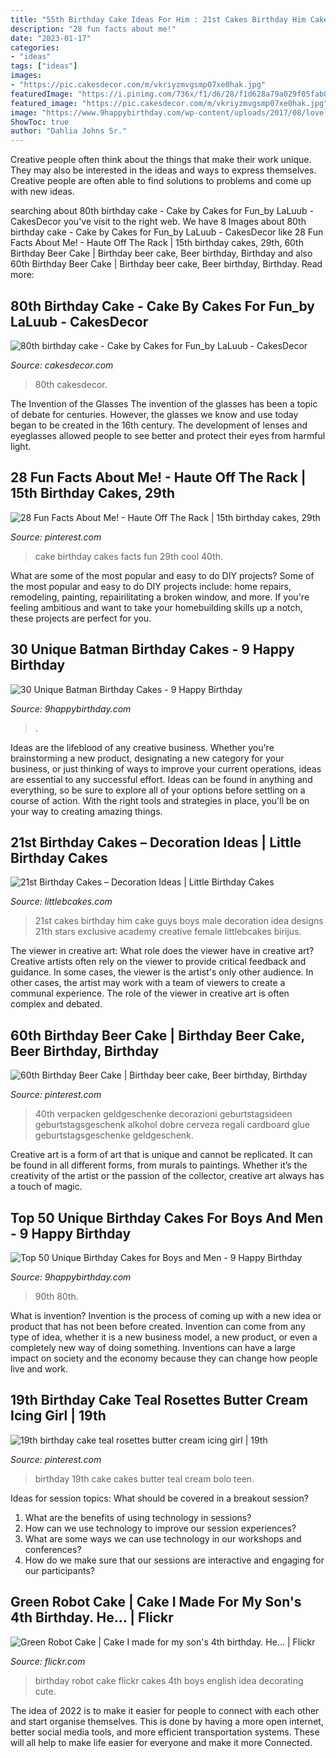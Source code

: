```yaml
---
title: "55th Birthday Cake Ideas For Him : 21st Cakes Birthday Him Cake Guys Boys Male Decoration Idea Designs 21th Stars Exclusive Academy Creative Female Littlebcakes Birijus"
description: "28 fun facts about me!"
date: "2023-01-17"
categories:
- "ideas"
tags: ["ideas"]
images:
- "https://pic.cakesdecor.com/m/vkriyzmvgsmp07xe0hak.jpg"
featuredImage: "https://i.pinimg.com/736x/f1/d6/28/f1d628a79a029f05fab01d637ef25979.jpg"
featured_image: "https://pic.cakesdecor.com/m/vkriyzmvgsmp07xe0hak.jpg"
image: "https://www.9happybirthday.com/wp-content/uploads/2017/08/lovely-batman-cakes-640x900.jpg"
ShowToc: true
author: "Dahlia Johns Sr."
---
```



Creative people often think about the things that make their work unique. They may also be interested in the ideas and ways to express themselves. Creative people are often able to find solutions to problems and come up with new ideas.

	

		
searching about 80th birthday cake - Cake by Cakes for Fun_by LaLuub - CakesDecor you've visit to the right web. We have 8 Images about 80th birthday cake - Cake by Cakes for Fun_by LaLuub - CakesDecor like 28 Fun Facts About Me! - Haute Off The Rack | 15th birthday cakes, 29th, 60th Birthday Beer Cake | Birthday beer cake, Beer birthday, Birthday and also 60th Birthday Beer Cake | Birthday beer cake, Beer birthday, Birthday. Read more:
		
    
## 80th Birthday Cake - Cake By Cakes For Fun_by LaLuub - CakesDecor

<img loading=lazy src="https://pic.cakesdecor.com/m/vkriyzmvgsmp07xe0hak.jpg" onerror="this.onerror=null;this.src='https://tse3.mm.bing.net/th?id=OIP.LkSeaa0ZqvyS2S_Urh0urwHaLH&amp;pid=15.1';" alt="80th birthday cake - Cake by Cakes for Fun_by LaLuub - CakesDecor">

_Source: cakesdecor.com_

>80th cakesdecor. 

	

The Invention of the Glasses
The invention of the glasses has been a topic of debate for centuries. However, the glasses we know and use today began to be created in the 16th century. The development of lenses and eyeglasses allowed people to see better and protect their eyes from harmful light.

    
## 28 Fun Facts About Me! - Haute Off The Rack | 15th Birthday Cakes, 29th

<img loading=lazy src="https://i.pinimg.com/736x/01/59/91/015991e13a455bef998b42b5415bbe34.jpg" onerror="this.onerror=null;this.src='https://tse3.mm.bing.net/th?id=OIP.KJoYhbRjmcmmiR_vI4MjWAHaLG&amp;pid=15.1';" alt="28 Fun Facts About Me! - Haute Off The Rack | 15th birthday cakes, 29th">

_Source: pinterest.com_

>cake birthday cakes facts fun 29th cool 40th. 

	

What are some of the most popular and easy to do DIY projects?
Some of the most popular and easy to do DIY projects include: home repairs, remodeling, painting, repairilitating a broken window, and more. If you're feeling ambitious and want to take your homebuilding skills up a notch, these projects are perfect for you.

    
## 30 Unique Batman Birthday Cakes - 9 Happy Birthday

<img loading=lazy src="https://www.9happybirthday.com/wp-content/uploads/2017/08/lovely-batman-cakes-640x900.jpg" onerror="this.onerror=null;this.src='https://tse1.mm.bing.net/th?id=OIP.hzA1mQ-Q4HnqH-6G-r7x4AHaKa&amp;pid=15.1';" alt="30 Unique Batman Birthday Cakes - 9 Happy Birthday">

_Source: 9happybirthday.com_

>. 

	

Ideas are the lifeblood of any creative business. Whether you're brainstorming a new product, designating a new category for your business, or just thinking of ways to improve your current operations, ideas are essential to any successful effort. Ideas can be found in anything and everything, so be sure to explore all of your options before settling on a course of action. With the right tools and strategies in place, you'll be on your way to creating amazing things.

    
## 21st Birthday Cakes – Decoration Ideas | Little Birthday Cakes

<img loading=lazy src="http://www.littlebcakes.com/wp-content/uploads/2014/02/21st-Birthday-Cakes-Ideas-1024x768.jpg" onerror="this.onerror=null;this.src='https://tse3.mm.bing.net/th?id=OIP.HsSGV4GfjytRJmGV4J7c_QHaFj&amp;pid=15.1';" alt="21st Birthday Cakes – Decoration Ideas | Little Birthday Cakes">

_Source: littlebcakes.com_

>21st cakes birthday him cake guys boys male decoration idea designs 21th stars exclusive academy creative female littlebcakes birijus. 

	

The viewer in creative art: What role does the viewer have in creative art?
Creative artists often rely on the viewer to provide critical feedback and guidance. In some cases, the viewer is the artist's only other audience. In other cases, the artist may work with a team of viewers to create a communal experience. The role of the viewer in creative art is often complex and debated.

    
## 60th Birthday Beer Cake | Birthday Beer Cake, Beer Birthday, Birthday

<img loading=lazy src="https://i.pinimg.com/736x/f1/d6/28/f1d628a79a029f05fab01d637ef25979.jpg" onerror="this.onerror=null;this.src='https://tse1.mm.bing.net/th?id=OIP.S0mu9MziosFYkkXlXElM8QHaJ3&amp;pid=15.1';" alt="60th Birthday Beer Cake | Birthday beer cake, Beer birthday, Birthday">

_Source: pinterest.com_

>40th verpacken geldgeschenke decorazioni geburtstagsideen geburtstagsgeschenk alkohol dobre cerveza regali cardboard glue geburtstagsgeschenke geldgeschenk. 

	

Creative art is a form of art that is unique and cannot be replicated. It can be found in all different forms, from murals to paintings. Whether it’s the creativity of the artist or the passion of the collector, creative art always has a touch of magic.

    
## Top 50 Unique Birthday Cakes For Boys And Men - 9 Happy Birthday

<img loading=lazy src="https://www.9happybirthday.com/wp-content/uploads/2017/09/Simple-Traditional-Birthday-Cake-640x640.jpg" onerror="this.onerror=null;this.src='https://tse2.mm.bing.net/th?id=OIP.nMwfQnu1sKKC2j20dgHnOgHaHa&amp;pid=15.1';" alt="Top 50 Unique Birthday Cakes for Boys and Men - 9 Happy Birthday">

_Source: 9happybirthday.com_

>90th 80th. 

	

What is invention?
Invention is the process of coming up with a new idea or product that has not been before created. Invention can come from any type of idea, whether it is a new business model, a new product, or even a completely new way of doing something. Inventions can have a large impact on society and the economy because they can change how people live and work.

    
## 19th Birthday Cake Teal Rosettes Butter Cream Icing Girl | 19th

<img loading=lazy src="https://i.pinimg.com/736x/44/48/48/44484841b25766a5ca48b1ac97f10441.jpg" onerror="this.onerror=null;this.src='https://tse4.mm.bing.net/th?id=OIP.vC4nPnohZS2u7e84lrqYRAHaJ3&amp;pid=15.1';" alt="19th birthday cake teal rosettes butter cream icing girl | 19th">

_Source: pinterest.com_

>birthday 19th cake cakes butter teal cream bolo teen. 

	

Ideas for session topics: What should be covered in a breakout session?
1. What are the benefits of using technology in sessions? 
2. How can we use technology to improve our session experiences? 
3. What are some ways we can use technology in our workshops and conferences? 
4. How do we make sure that our sessions are interactive and engaging for our participants?

    
## Green Robot Cake | Cake I Made For My Son&#039;s 4th Birthday. He… | Flickr

<img loading=lazy src="https://c1.staticflickr.com/3/2138/2832503482_7852be20bf_b.jpg" onerror="this.onerror=null;this.src='https://tse3.mm.bing.net/th?id=OIP.bscbYeDYIxP8Vo5D-5bdggHaJ4&amp;pid=15.1';" alt="Green Robot Cake | Cake I made for my son&#039;s 4th birthday. He… | Flickr">

_Source: flickr.com_

>birthday robot cake flickr cakes 4th boys english idea decorating cute. 

	

The idea of 2022 is to make it easier for people to connect with each other and start organise themselves. This is done by having a more open internet, better social media tools, and more efficient transportation systems. These will all help to make life easier for everyone and make it more Connected.

